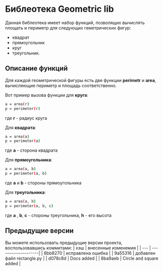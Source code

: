 # Библеотека **Geometric lib**
Данная библеотека имеет набор функций, позволящих вычислять площать и периметр
для следующих геметрических фигур:
- квадрат 
- прямоугольник 
- круг 
- треугольник.

## Описание функций
Для каждой геометрической фигуры есть две функции **perimetr** и **area**, вычисляющие
периметр и площадь соответственно.

Вот пример вызова функции для **круга**:

```sh
a = area(r)
p = perimeter(r)
```
где **r** - радиус круга

Для **квадрата**:
```sh
a = area(a)
p = perimeter(a)
```
где **a** - сторона квадрата

Для **прямоугольника**:
```sh
a = area(a, b)
p = perimeter(a, b)
```
где **a** и **b** - стороны прямоугольника

Для **треугольника**:
```sh
a = area(a, h)
p = perimeter(a, b, c)
```
где **a** , **b**, **c** - стороны треугольника,
**h** - его высота

## Предыдущие версии
Вы можете использовать предыдущие версии проекта, воспользовавшись коммитами:
| хэш | внесенные изменемия |
| --- | --------------------|
| 6bb8270 |  исправлена ошибка |
| 9a55316 |  добавлен файл rectangle.py |
| d078c8d |  Docs added |
| 8ba9aeb |  Circle and square added |



